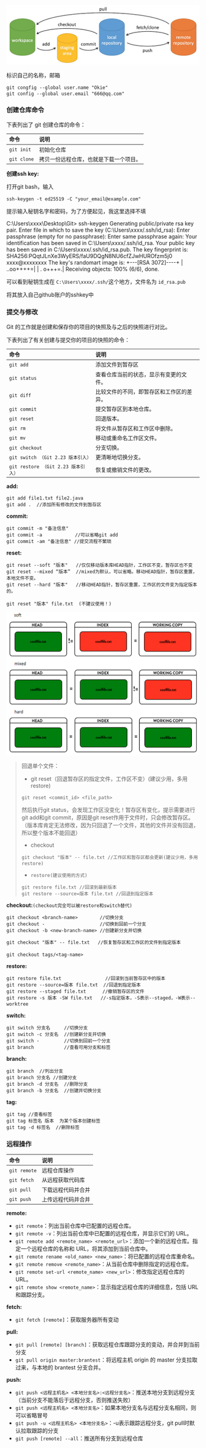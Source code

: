 ![img](images/git-command.jpg)

标识自己的名称，邮箱

```git
git congfig --global user.name "Okie"
git config --global user.email "666@qq.com"
```

### 创建仓库命令

下表列出了 git 创建仓库的命令：

| 命令          | 说明                                   |
| :------------ | :------------------------------------- |
| `git init`  | 初始化仓库                             |
| `git clone` | 拷贝一份远程仓库，也就是下载一个项目。 |

**创建ssh key:**

打开git bash，输入

```
ssh-keygen -t ed25519 -C "your_email@example.com"
```

提示输入秘钥名字和密码，为了方便起见，我这里选择不填

C:\Users\xxxx\Desktop\Git> ssh-keygen
Generating public/private rsa key pair.
Enter file in which to save the key (C:\Users\xxxx/.ssh/id_rsa): 
Enter passphrase (empty for no passphrase): 
Enter same passphrase again: 
Your identification has been saved in C:\Users\xxxx/.ssh/id_rsa.
Your public key has been saved in C:\Users\xxxx/.ssh/id_rsa.pub.
The key fingerprint is:
SHA256:PQqtJLnXe3WyERS/faU9DQgN8NU6cfZJwHUROfzm5j0 xxxx@xxxxxxxx
The key's randomart image is:
+---[RSA 3072]----+
|        ..oo++++=|
|         . o+++=.|
Receiving objects: 100% (6/6), done.</code></pre>

可以看到秘钥生成在 `C:\Users\xxxx/.ssh/`这个地方，文件名为 `id_rsa.pub`

将其放入自己github账户的sshkey中

### 提交与修改

Git 的工作就是创建和保存你的项目的快照及与之后的快照进行对比。

下表列出了有关创建与提交你的项目的快照的命令：

| 命令                                  | 说明                                     |
| :------------------------------------ | :--------------------------------------- |
| `git add`                           | 添加文件到暂存区                         |
| `git status`                        | 查看仓库当前的状态，显示有变更的文件。   |
| `git diff`                          | 比较文件的不同，即暂存区和工作区的差异。 |
| `git commit`                        | 提交暂存区到本地仓库。                   |
| `git reset`                         | 回退版本。                               |
| `git rm`                            | 将文件从暂存区和工作区中删除。           |
| `git mv`                            | 移动或重命名工作区文件。                 |
| `git checkout`                      | 分支切换。                               |
| `git switch （Git 2.23 版本引入）`  | 更清晰地切换分支。                       |
| `git restore （Git 2.23 版本引入）` | 恢复或撤销文件的更改。                   |

**add:**

```
git add file1.txt file2.java
git add .  //添加所有修改的文件到暂存区
```

**commit:**

```
git commit -m "备注信息"
git commit -a 			 //可以省略git add
git commit -am "备注信息" //提交流程不繁琐
```

**reset:**

```
git reset --soft "版本"   //仅仅移动版本库HEAD指针，工作区不变，暂存区也不变
git reset --mixed “版本”  //mixed为默认，可以省略。移动HEAD指针，暂存区重置，本地文件不变。
git reset --hard "版本"   //移动HEAD指针，暂存区重置，工作区的文件变为指定版本的。

git reset "版本" file.txt  (不建议使用！)
```

![img](images/827261-20190930185415960-1026615781.png)

> 回退单个文件：
>
> - git reset（回退暂存区的指定文件，工作区不变）(建议少用，多用restore)
>
> ```git
> git reset <commit_id> <file_path>
> ```
>
> 然后执行git status，会发现工作区没变化！暂存区有变化，提示需要进行git add和git commit，原因是git reset作用于文件时，只会修改暂存区。（版本库肯定无法修改，因为只回退了一个文件，其他的文件并没有回退，所以整个版本不能回退）
>
> - checkout
>
> ```
> git checkout "版本" -- file.txt //工作区和暂存区都会更新(建议少用，多用restore)
> ```
>
> - `restore(建议使用的方式)`
>
> ```
> git restore file.txt //回滚到最新版本
> git restore --source=版本 file.txt //回退到指定版本
> ```

**checkout:**`(checkout完全可以被restore和switch替代)`

```
git checkout <branch-name>  	  //切换分支
git checkout - 					  //切换到回前一个分支
git checkout -b <new-branch-name> //创建新分支并切换
```

```
git checkout "版本" -- file.txt   //恢复暂存区和工作区的文件到指定版本

git checkout tags/<tag-name> 
```

**restore:**

```
git restore file.txt                //回滚到当前暂存区中的版本
git restore --source=版本 file.txt  //回退到指定版本
git restore --staged file.txt      //撤销暂存区的文件
git restore -s 版本 -SW file.txt   //-s指定版本，-S表示--staged，-W表示--worktree
```

**switch:**

```
git switch 分支名     //切换分支
git switch -c 分支名  //创建新分支并切换
git switch -         //切换到回前一个分支
git branch           //查看可用分支和标签
```

**branch:**

```
git branch  //列出分支
git branch 分支名 //创建分支
git branch -d 分支名  //删除分支
git branch -b 分支名  //创建并切换分支
```

**tag:**

```
git tag //查看标签
git tag 标签名 版本  为某个版本创建标签
git tag -d 标签名  //删除标签
```

### 远程操作

| 命令           | 说明               |
| :------------- | :----------------- |
| `git remote` | 远程仓库操作       |
| `git fetch`  | 从远程获取代码库   |
| `git pull`   | 下载远程代码并合并 |
| `git push`   | 上传远程代码并合并 |

**remote:**

- `git remote`：列出当前仓库中已配置的远程仓库。
- `git remote -v`：列出当前仓库中已配置的远程仓库，并显示它们的 URL。
- `git remote add <remote_name> <remote_url>`：添加一个新的远程仓库。指定一个远程仓库的名称和 URL，将其添加到当前仓库中。
- `git remote rename <old_name> <new_name>`：将已配置的远程仓库重命名。
- `git remote remove <remote_name>`：从当前仓库中删除指定的远程仓库。
- `git remote set-url <remote_name> <new_url>`：修改指定远程仓库的 URL。
- `git remote show <remote_name>`：显示指定远程仓库的详细信息，包括 URL 和跟踪分支。

**fetch:**

- `git fetch [remote]`：获取服务器所有变动

**pull:**

- `git pull [remote] [branch]`：获取远程仓库跟踪分支的变动，并合并到当前分支
- `git pull origin master:brantest`：将远程主机 origin 的 master 分支拉取过来，与本地的 brantest 分支合并。

**push:**

- `git push <远程主机名> <本地分支名>:<远程分支名>`：推送本地分支到远程分支（当前分支不能落后于远程分支，否则推送失败）
- `git push <远程主机名> <本地分支名>`：如果本地分支名与远程分支名相同，则可以省略冒号
- `git push -u <远程主机名> <本地分支名>`：-u表示跟踪远程分支，git pull时默认拉取跟踪的分支
- `git push [remote] --all`：推送所有分支到远程仓库
